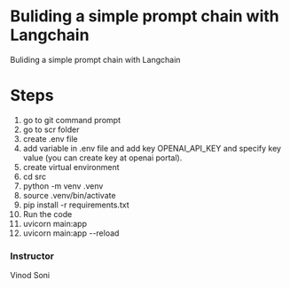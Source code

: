 # Buliding a simple prompt chain with Langchain
Buliding a simple prompt chain with Langchain

# Steps
1. go to git command prompt
2. go to scr folder
3. create .env file
4. add variable in .env file and add key OPENAI_API_KEY and specify key value (you can create key at openai portal).
5. create virtual environment
6. cd src
7. python -m venv .venv
8. source .venv/bin/activate
9. pip install -r requirements.txt
10. Run the code
11. uvicorn main:app
12. uvicorn main:app --reload

### Instructor
Vinod Soni
